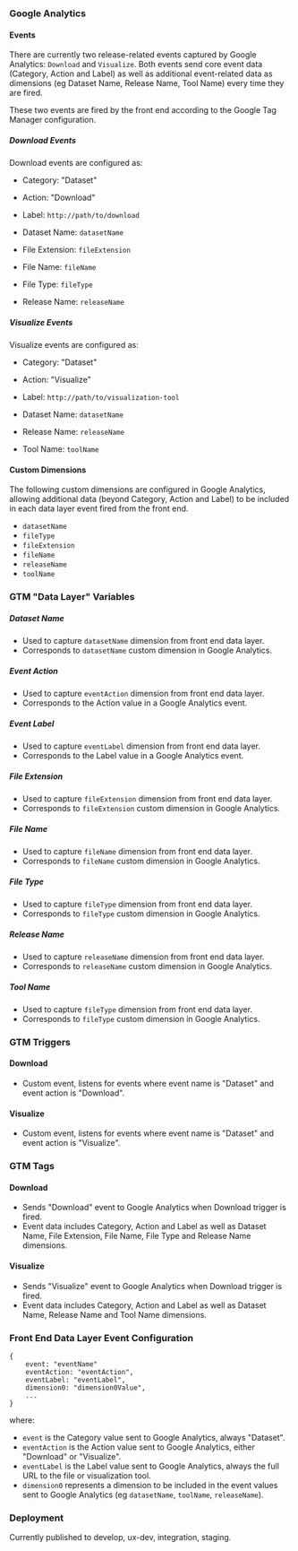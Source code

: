 ### Google Analytics

#### Events

There are currently two release-related events captured by Google Analytics: `Download` and `Visualize`. Both events send core event data (Category, Action and Label) as well as additional event-related data as dimensions (eg Dataset Name, Release Name, Tool Name) every time they are fired.

These two events are fired by the front end according to the Google Tag Manager configuration.

##### Download Events

Download events are configured as:

- Category: "Dataset"
- Action: "Download"
- Label: `http://path/to/download`

- Dataset Name: `datasetName`
- File Extension: `fileExtension`
- File Name: `fileName`
- File Type: `fileType`
- Release Name: `releaseName`

##### Visualize Events

Visualize events are configured as:

- Category: "Dataset"
- Action: "Visualize"
- Label: `http://path/to/visualization-tool`

- Dataset Name: `datasetName`
- Release Name: `releaseName`
- Tool Name: `toolName`

#### Custom Dimensions

The following custom dimensions are configured in Google Analytics, allowing additional data (beyond Category, Action and Label) to be included in each data layer event fired from the front end.

- `datasetName`
- `fileType`
- `fileExtension`
- `fileName`
- `releaseName`
- `toolName`

### GTM "Data Layer" Variables

##### Dataset Name
- Used to capture `datasetName` dimension from front end data layer.
- Corresponds to `datasetName` custom dimension in Google Analytics.

##### Event Action
- Used to capture `eventAction` dimension from front end data layer.
- Corresponds to the Action value in a Google Analytics event.

##### Event Label
- Used to capture `eventLabel` dimension from front end data layer.
- Corresponds to the Label value in a Google Analytics event.

##### File Extension
- Used to capture `fileExtension` dimension from front end data layer.
- Corresponds to `fileExtension` custom dimension in Google Analytics.

##### File Name
- Used to capture `fileName` dimension from front end data layer.
- Corresponds to `fileName` custom dimension in Google Analytics.

##### File Type
- Used to capture `fileType` dimension from front end data layer.
- Corresponds to `fileType` custom dimension in Google Analytics.

##### Release Name
- Used to capture `releaseName` dimension from front end data layer.
- Corresponds to `releaseName` custom dimension in Google Analytics.

##### Tool Name
- Used to capture `fileType` dimension from front end data layer.
- Corresponds to `fileType` custom dimension in Google Analytics.

### GTM Triggers

#### Download
- Custom event, listens for events where event name is "Dataset" and event action is "Download".

#### Visualize
- Custom event, listens for events where event name is "Dataset" and event action is "Visualize".

### GTM Tags

#### Download
- Sends "Download" event to Google Analytics when Download trigger is fired.
- Event data includes Category, Action and Label as well as Dataset Name, File Extension, File Name, File Type and Release Name dimensions.

#### Visualize
- Sends "Visualize" event to Google Analytics when Download trigger is fired.
- Event data includes Category, Action and Label as well as Dataset Name, Release Name and Tool Name dimensions.

### Front End Data Layer Event Configuration

```
{
	event: "eventName"
    eventAction: "eventAction",
    eventLabel: "eventLabel",
    dimension0: "dimension0Value",
    ...
}
```

where:
- `event` is the Category value sent to Google Analytics, always "Dataset".
- `eventAction` is the Action value sent to Google Analytics, either "Download" or "Visualize".
- `eventLabel` is the Label value sent to Google Analytics, always the full URL to the file or visualization tool.
- `dimension0` represents a dimension to be included in the event values sent to Google Analytics (eg `datasetName`, `toolName`, `releaseName`).

### Deployment

Currently published to develop, ux-dev, integration, staging.